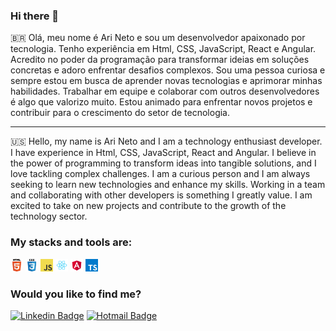 ### Hi there 👋

<!--
**Ari-Neto-dev/Ari-Neto-dev** is a ✨ _special_ ✨ repository because its `README.md` (this file) appears on your GitHub profile.-->

:brazil: Olá, meu nome é Ari Neto e sou um desenvolvedor apaixonado por tecnologia. Tenho experiência em Html, CSS, JavaScript, React e Angular. Acredito no poder da programação para transformar ideias em soluções concretas e adoro enfrentar desafios complexos. Sou uma pessoa curiosa e sempre estou em busca de aprender novas tecnologias e aprimorar minhas habilidades. Trabalhar em equipe e colaborar com outros desenvolvedores é algo que valorizo muito. Estou animado para enfrentar novos projetos e contribuir para o crescimento do setor de tecnologia.

-------------
:us: Hello, my name is Ari Neto and I am a technology enthusiast developer. I have experience in Html, CSS, JavaScript, React and Angular. I believe in the power of programming to transform ideas into tangible solutions, and I love tackling complex challenges. I am a curious person and I am always seeking to learn new technologies and enhance my skills. Working in a team and collaborating with other developers is something I greatly value. I am excited to take on new projects and contribute to the growth of the technology sector.


### My stacks and tools are:

<code><img height="20" src="https://raw.githubusercontent.com/github/explore/80688e429a7d4ef2fca1e82350fe8e3517d3494d/topics/html/html.png"></code>
<code><img height="20" src="https://raw.githubusercontent.com/github/explore/80688e429a7d4ef2fca1e82350fe8e3517d3494d/topics/css/css.png"></code> 
<code><img height="20" src="https://raw.githubusercontent.com/github/explore/80688e429a7d4ef2fca1e82350fe8e3517d3494d/topics/javascript/javascript.png"></code>
<code><img height="20" src="https://raw.githubusercontent.com/github/explore/80688e429a7d4ef2fca1e82350fe8e3517d3494d/topics/react/react.png"></code>
<code><img height="20" src="https://raw.githubusercontent.com/github/explore/80688e429a7d4ef2fca1e82350fe8e3517d3494d/topics/angular/angular.png"></code> 
<code><img height="20" src="https://raw.githubusercontent.com/github/explore/80688e429a7d4ef2fca1e82350fe8e3517d3494d/topics/typescript/typescript.png"></code>


### Would you like to find me?

[![Linkedin Badge](https://img.shields.io/badge/-LinkedIn-blue?style=flat-square&logo=Linkedin&logoColor=white&link=https://www.linkedin.com/in/ari-neto-developer/)](https://www.linkedin.com/in/ari-neto-developer/)
[![Hotmail Badge](https://img.shields.io/badge/-Hotmail-%23333?style=flat-square&logo=Gmail&logoColor=white&link=mailto:azevedo.consultor@hotmail.com)](azevedo.consultor@hotmail.com)
